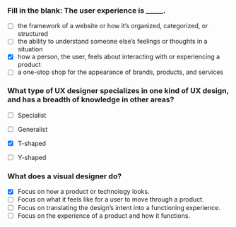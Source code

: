 
### Fill in the blank: The user experience is _____.


- [ ] the framework of a website or how it’s organized, categorized, or structured
- [ ] the ability to understand someone else’s feelings or thoughts in a situation
- [X] how a person, the user, feels about interacting with or experiencing a product
- [ ] a one-stop shop for the appearance of brands, products, and services

###  What type of UX designer specializes in one kind of UX design, and has a breadth of knowledge in other areas?


- [ ] Specialist
- [ ] Generalist
- [X] T-shaped
- [ ] Y-shaped


### What does a visual designer do?


- [X] Focus on how a product or technology looks.
- [ ] Focus on what it feels like for a user to move through a product.
- [ ] Focus on translating the design’s intent into a functioning experience. 
- [ ] Focus on the experience of a product and how it functions.
